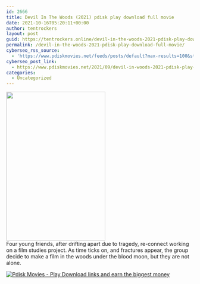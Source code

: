```yaml
---
id: 2666
title: Devil In The Woods (2021) pdisk play download full movie
date: 2021-10-16T05:20:11+00:00
author: tentrockers
layout: post
guid: https://tentrockers.online/devil-in-the-woods-2021-pdisk-play-download-full-movie/
permalink: /devil-in-the-woods-2021-pdisk-play-download-full-movie/
cyberseo_rss_source:
  - 'https://www.pdiskmovies.net/feeds/posts/default?max-results=100&start-index=301'
cyberseo_post_link:
  - https://www.pdiskmovies.net/2021/09/devil-in-woods-2021-pdisk-play-download.html
categories:
  - Uncategorized
---
```

<div class="separator">
  <a href="https://1.bp.blogspot.com/-Ipa9UXtKiXo/YUcpKXN4OgI/AAAAAAAAABM/oc_DMx0VuOkmmILNaOsmVF5g6CWDuUYOQCNcBGAsYHQ/s275/Devil%2BIn%2BThe%2BWoods%2B%25282021%2529%2Bpdisk%2Bplay%2Bdownload%2Bfull%2Bmovie.jpg"><img loading="lazy" border="0" data-original-height="275" data-original-width="183" height="400" src="https://1.bp.blogspot.com/-Ipa9UXtKiXo/YUcpKXN4OgI/AAAAAAAAABM/oc_DMx0VuOkmmILNaOsmVF5g6CWDuUYOQCNcBGAsYHQ/w266-h400/Devil%2BIn%2BThe%2BWoods%2B%25282021%2529%2Bpdisk%2Bplay%2Bdownload%2Bfull%2Bmovie.jpg" width="266" /></a>
</div>



<div>
  <span>Four young friends, after drifting apart due to tragedy, re-connect working on a film studies project. As time ticks on, and fractures appear, the group decide to make a film in the woods under the blood moon, but they are not alone.</span>
</div>

[![](https://1.bp.blogspot.com/-a93bp85aB6g/YUXjACCiX3I/AAAAAAAAbQE/GHmPI7h0af0tqn6tYzd0cdrDv9Hu9LUSACLcBGAsYHQ/s16000/Play_it_New-removebg-preview.png "Pdisk Movies - Play Download links and earn the biggest money")](https://kofilink.com/1/bnYybGQxMDA1djRl?dn=1)